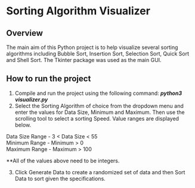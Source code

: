 # Sorting Algorithm Visualizer

## Overview
The main aim of this Python project is to help visualize several sorting algorithms including Bubble Sort, Insertion Sort, Selection Sort, Quick Sort and Shell Sort. The Tkinter package was used as the main GUI. 

## How to run the project
1. Compile and run the project using the following command: _**python3 visualizer.py**_
2. Select the Sorting Algorithm of choice from the dropdown menu and enter the values for Data Size, Minimum and Maximum. Then use the scrolling tool to select a sorting Speed. Value ranges are displayed below.

Data Size Range - 3 < Data Size < 55\
Minimum Range - Minimum > 0\
Maximum Range - Maximum > 100

**All of the values above need to be integers. 

3. Click Generate Data to create a randomized set of data and then Sort Data to sort given the specifications.
